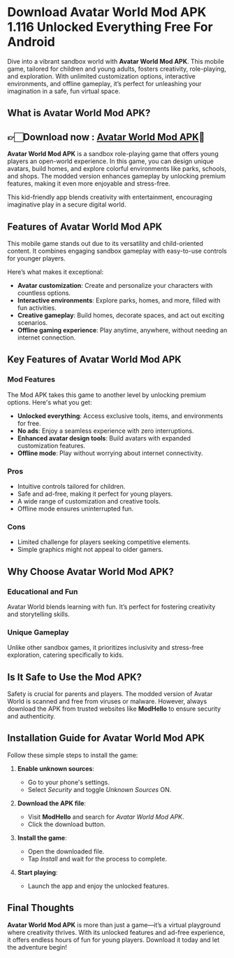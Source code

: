 # Download Avatar World Mod APK 1.116 Unlocked Everything Free For Android 

Dive into a vibrant sandbox world with **Avatar World Mod APK**. This mobile game, tailored for children and young adults, fosters creativity, role-playing, and exploration. With unlimited customization options, interactive environments, and offline gameplay, it’s perfect for unleashing your imagination in a safe, fun virtual space.  


## What is Avatar World Mod APK?  

## 👉🏻Download now : [Avatar World Mod APK](https://modhello.com/avatar-world/)📲

**Avatar World Mod APK** is a sandbox role-playing game that offers young players an open-world experience. In this game, you can design unique avatars, build homes, and explore colorful environments like parks, schools, and shops. The modded version enhances gameplay by unlocking premium features, making it even more enjoyable and stress-free.  

This kid-friendly app blends creativity with entertainment, encouraging imaginative play in a secure digital world.  


## Features of Avatar World Mod APK  

This mobile game stands out due to its versatility and child-oriented content. It combines engaging sandbox gameplay with easy-to-use controls for younger players.  

Here’s what makes it exceptional:  
- **Avatar customization**: Create and personalize your characters with countless options.  
- **Interactive environments**: Explore parks, homes, and more, filled with fun activities.  
- **Creative gameplay**: Build homes, decorate spaces, and act out exciting scenarios.  
- **Offline gaming experience**: Play anytime, anywhere, without needing an internet connection.  


## Key Features of Avatar World Mod APK  

### Mod Features  
The Mod APK takes this game to another level by unlocking premium options. Here's what you get:  
- **Unlocked everything**: Access exclusive tools, items, and environments for free.  
- **No ads**: Enjoy a seamless experience with zero interruptions.  
- **Enhanced avatar design tools**: Build avatars with expanded customization features.  
- **Offline mode**: Play without worrying about internet connectivity.  

### Pros  
- Intuitive controls tailored for children.  
- Safe and ad-free, making it perfect for young players.  
- A wide range of customization and creative tools.  
- Offline mode ensures uninterrupted fun.  

### Cons  
- Limited challenge for players seeking competitive elements.  
- Simple graphics might not appeal to older gamers.  


## Why Choose Avatar World Mod APK?  

### Educational and Fun  
Avatar World blends learning with fun. It’s perfect for fostering creativity and storytelling skills.  

### Unique Gameplay  
Unlike other sandbox games, it prioritizes inclusivity and stress-free exploration, catering specifically to kids.  


## Is It Safe to Use the Mod APK?  

Safety is crucial for parents and players. The modded version of Avatar World is scanned and free from viruses or malware. However, always download the APK from trusted websites like **ModHello** to ensure security and authenticity.  


## Installation Guide for Avatar World Mod APK  

Follow these simple steps to install the game:  

1. **Enable unknown sources**:  
   - Go to your phone's settings.  
   - Select *Security* and toggle *Unknown Sources* ON.  

2. **Download the APK file**:  
   - Visit **ModHello** and search for *Avatar World Mod APK*.  
   - Click the download button.  

3. **Install the game**:  
   - Open the downloaded file.  
   - Tap *Install* and wait for the process to complete.  

4. **Start playing**:  
   - Launch the app and enjoy the unlocked features.  


## Final Thoughts  

**Avatar World Mod APK** is more than just a game—it’s a virtual playground where creativity thrives. With its unlocked features and ad-free experience, it offers endless hours of fun for young players. Download it today and let the adventure begin!  
